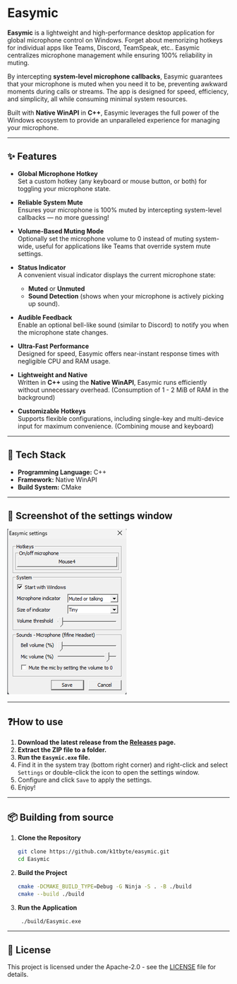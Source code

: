 # Easymic

**Easymic** is a lightweight and high-performance desktop application for global microphone control on Windows. Forget about memorizing hotkeys for individual apps like Teams, Discord, TeamSpeak, etc.. Easymic centralizes microphone management while ensuring 100% reliability in muting.

By intercepting **system-level microphone callbacks**, Easymic guarantees that your microphone is muted when you need it to be, preventing awkward moments during calls or streams. The app is designed for speed, efficiency, and simplicity, all while consuming minimal system resources.

Built with **Native WinAPI** in **C++**, Easymic leverages the full power of the Windows ecosystem to provide an unparalleled experience for managing your microphone.

---

## ✨ Features

- **Global Microphone Hotkey**  
  Set a custom hotkey (any keyboard or mouse button, or both) for toggling your microphone state.

- **Reliable System Mute**  
  Ensures your microphone is 100% muted by intercepting system-level callbacks — no more guessing!

- **Volume-Based Muting Mode**  
  Optionally set the microphone volume to 0 instead of muting system-wide, useful for applications like Teams that override system mute settings.

- **Status Indicator**  
  A convenient visual indicator displays the current microphone state:
    - **Muted** or **Unmuted**
    - **Sound Detection** (shows when your microphone is actively picking up sound).

- **Audible Feedback**  
  Enable an optional bell-like sound (similar to Discord) to notify you when the microphone state changes.

- **Ultra-Fast Performance**  
  Designed for speed, Easymic offers near-instant response times with negligible CPU and RAM usage.

- **Lightweight and Native**  
  Written in **C++** using the **Native WinAPI**, Easymic runs efficiently without unnecessary overhead. (Consumption of 1 - 2 MiB of RAM in the background)

- **Customizable Hotkeys**  
  Supports flexible configurations, including single-key and multi-device input for maximum convenience. (Combining mouse and keyboard)

---

## 🚀 Tech Stack

- **Programming Language:** C++
- **Framework:** Native WinAPI
- **Build System:** CMake

---

## 📸 Screenshot of the settings window
![img.png](screenshots/img.png)

---

## ❓️How to use

1. **Download the latest release from the [Releases](https://github.com/k1tbyte/Easymic/releases) page.**
2. **Extract the ZIP file to a folder.**
3. **Run the `Easymic.exe` file.**
4. Find it in the system tray (bottom right corner) and right-click and select `Settings` or double-click the icon to open the settings window.
5. Configure and click `Save` to apply the settings.
6. Enjoy!
---

## 📦 Building from source

1. **Clone the Repository**
   ```bash
   git clone https://github.com/k1tbyte/easymic.git
   cd Easymic
    ```
2. **Build the Project**
   ```bash
   cmake -DCMAKE_BUILD_TYPE=Debug -G Ninja -S . -B ./build
   cmake --build ./build
   ```
3. **Run the Application**
   ```bash
    ./build/Easymic.exe
    ```
---
## 📜 License
This project is licensed under the Apache-2.0 - see the [LICENSE](LICENSE.txt) file for details.
